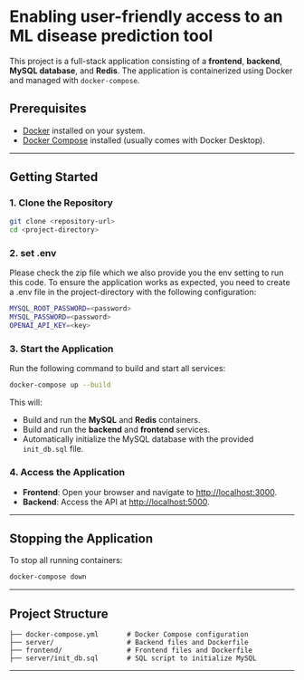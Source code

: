
# Enabling user-friendly access to an ML disease prediction tool

This project is a full-stack application consisting of a **frontend**, **backend**, **MySQL database**, and **Redis**. The application is containerized using Docker and managed with `docker-compose`.

## Prerequisites

- [Docker](https://www.docker.com/get-started) installed on your system.
- [Docker Compose](https://docs.docker.com/compose/install/) installed (usually comes with Docker Desktop).

---

## Getting Started

### 1. Clone the Repository
```bash
git clone <repository-url>
cd <project-directory>
```

### 2. set .env 
Please check the zip file which we also provide you the env setting to run this code.
To ensure the application works as expected, you need to create a .env file in the project-directory with the following configuration:
```bash
MYSQL_ROOT_PASSWORD=<password>
MYSQL_PASSWORD=<password>
OPENAI_API_KEY=<key>
```

### 3. Start the Application
Run the following command to build and start all services:
```bash
docker-compose up --build
```

This will:
- Build and run the **MySQL** and **Redis** containers.
- Build and run the **backend** and **frontend** services.
- Automatically initialize the MySQL database with the provided `init_db.sql` file.

### 4. Access the Application
- **Frontend**: Open your browser and navigate to [http://localhost:3000](http://localhost:3000).
- **Backend**: Access the API at [http://localhost:5000](http://localhost:5000).


---

## Stopping the Application
To stop all running containers:
```bash
docker-compose down
```

---

## Project Structure
```
├── docker-compose.yml       # Docker Compose configuration
├── server/                  # Backend files and Dockerfile
├── frontend/                # Frontend files and Dockerfile
├── server/init_db.sql       # SQL script to initialize MySQL
```

---
